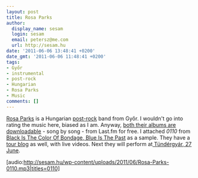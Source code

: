 ```yaml
---
layout: post
title: Rosa Parks
author:
  display_name: sesam
  login: sesam
  email: petersz@me.com
  url: http://sesam.hu
date: '2011-06-06 13:48:41 +0200'
date_gmt: '2011-06-06 11:48:41 +0200'
tags:
- Győr
- instrumental
- post-rock
- Hungarian
- Rosa Parks
- Music
comments: []
---
```


[Rosa Parks](http://www.myspace.com/rosaprks) is a Hungarian [post-rock](http://www.last.fm/tag/post-rock) band from Győr. I wouldn't go into rating the music here, biased as I am. Anyway, [both their albums are downloadable](http://www.last.fm/music/Rosa+Parks/+tracks) \- song by song - from Last.fm for free. I attached _0110_ from [Black Is The Color Of Bondage, Blue Is The Past](http://www.last.fm/music/Rosa+Parks/Black+Is+The+Color+Of+Bondage%2C+Blue+Is+The+Past) as a sample. They have a [tour blog](http://rosaparks.blog.hu) as well, with live videos. Next they will perform at[ Tündérgyár, 27 June](http://www.last.fm/event/1823788+Khuda+%3A+Iecava+Tour+2011%27+%7C+Part+I).

[audio:http://sesam.hu/wp-content/uploads/2011/06/Rosa-Parks-0110.mp3|titles=0110]
